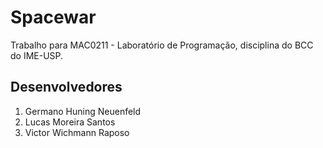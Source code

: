 # Spacewar
Trabalho para MAC0211 - Laboratório de Programação, disciplina do BCC do IME-USP.

## Desenvolvedores
1. Germano Huning Neuenfeld
2. Lucas Moreira Santos
3. Victor Wichmann Raposo

